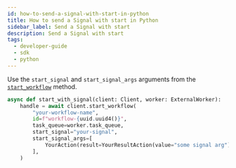 ```yaml
---
id: how-to-send-a-signal-with-start-in-python
title: How to send a Signal with start in Python
sidebar_label: Send a Signal with start
description: Send a Signal with start
tags:
  - developer-guide
  - sdk
  - python
---
```


Use the `start_signal` and `start_signal_args` arguments from the [`start_workflow`](https://python.temporal.io/temporalio.client.client#start_workflow) method.

```python
async def start_with_signal(client: Client, worker: ExternalWorker):
    handle = await client.start_workflow(
        "your-workflow-name",
        id=f"workflow-{uuid.uuid4()}",
        task_queue=worker.task_queue,
        start_signal="your-signal",
        start_signal_args=[
            YourAction(result=YourResultAction(value="some signal arg"))
        ],
    )
```
